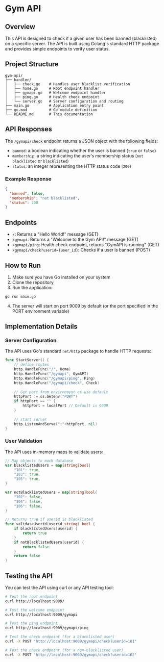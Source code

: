 # Gym API

## Overview
This API is designed to check if a given user has been banned (blacklisted) on a specific server. The API is built using Golang's standard HTTP package and provides simple endpoints to verify user status.

## Project Structure
```
gym-api/
├── handler/
│   ├── check.go    # Handles user blacklist verification
│   ├── home.go     # Root endpoint handler
│   ├── gymapi.go   # Welcome endpoint handler
│   ├── ping.go     # Health check endpoint
│   └── server.go   # Server configuration and routing
├── main.go         # Application entry point
├── go.mod          # Go module definition
└── README.md       # This documentation
```

## API Responses
The `/gymapi/check` endpoint returns a JSON object with the following fields:

- `banned`: a boolean indicating whether the user is banned (`true` or `false`)
- `membership`: a string indicating the user's membership status (`not blacklisted` or `blacklisted`)
- `status`: an integer representing the HTTP status code (`200`)

### Example Response
```json
{
  "banned": false,
  "membership": "not blacklisted",
  "status": 200
}
```

## Endpoints
- `/`: Returns a "Hello World!" message (GET)
- `/gymapi`: Returns a "Welcome to the Gym API!" message (GET)
- `/gymapi/ping`: Health check endpoint, returns "GymAPI is running" (GET)
- `/gymapi/check?userid={user_id}`: Checks if a user is banned (POST)

## How to Run
1. Make sure you have Go installed on your system
2. Clone the repository
3. Run the application:
```bash
go run main.go
```
4. The server will start on port 9009 by default (or the port specified in the PORT environment variable)

## Implementation Details

### Server Configuration
The API uses Go's standard `net/http` package to handle HTTP requests:

```go
func StartServer() {
    // define routes
    http.HandleFunc("/", Home)
    http.HandleFunc("/gymapi", GymAPI)
    http.HandleFunc("/gymapi/ping", Ping)
    http.HandleFunc("/gymapi/check", Check)
    
    // Get port from environment or use default
    httpPort := os.Getenv("PORT")
    if httpPort == "" {
        httpPort = localPort // Default is 9009
    }
    
    // start server
    http.ListenAndServe(":"+httpPort, nil)
}
```

### User Validation
The API uses in-memory maps to validate users:

```go
// Map objects to mock database
var blacklistedUsers = map[string]bool{
    "101": true,
    "103": true,
    "105": true,
}

var notBlacklistedUsers = map[string]bool{
    "102": false,
    "104": false,
    "106": false,
}

// Returns true if userid is blacklisted
func validateUserid(userid string) bool {
    if blacklistedUsers[userid] {
        return true
    }
    if notBlacklistedUsers[userid] {
        return false
    }
    return false
}
```

## Testing the API
You can test the API using curl or any API testing tool:

```bash
# Test the root endpoint
curl http://localhost:9009/

# Test the welcome endpoint
curl http://localhost:9009/gymapi

# Test the ping endpoint
curl http://localhost:9009/gymapi/ping

# Test the check endpoint (for a blacklisted user)
curl -X POST "http://localhost:9009/gymapi/check?userid=101"

# Test the check endpoint (for a non-blacklisted user)
curl -X POST "http://localhost:9009/gymapi/check?userid=102"
```
